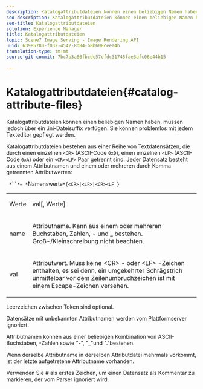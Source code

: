```yaml
---
description: Katalogattributdateien können einen beliebigen Namen haben, müssen jedoch über ein .ini-Dateisuffix verfügen. Sie können problemlos mit jedem Texteditor gepflegt werden.
seo-description: Katalogattributdateien können einen beliebigen Namen haben, müssen jedoch über ein .ini-Dateisuffix verfügen. Sie können problemlos mit jedem Texteditor gepflegt werden.
seo-title: Katalogattributdateien
solution: Experience Manager
title: Katalogattributdateien
topic: Scene7 Image Serving - Image Rendering API
uuid: 63985780-f032-4542-8d84-b8b608ceea4b
translation-type: tm+mt
source-git-commit: 7bc7b3a86fbcdc57cfdc31745fae3afc06e44b15

---
```



# Katalogattributdateien{#catalog-attribute-files}

Katalogattributdateien können einen beliebigen Namen haben, müssen jedoch über ein .ini-Dateisuffix verfügen. Sie können problemlos mit jedem Texteditor gepflegt werden.

Katalogattributdateien bestehen aus einer Reihe von Textdatensätzen, die durch einen einzelnen `<CR>` (ASCII-Code `0xD`), einen einzelnen `<LF>` (ASCII-Code `0xA`) oder ein `<CR><LF>` Paar getrennt sind. Jeder Datensatz besteht aus einem Attributnamen und einem oder mehreren durch Komma getrennten Attributwerten:

` *``*= *`Namenswerte`*{<CR>|<LF>|<CR><LF }`

<table id="simpletable_0F879121670046AE9414298725961303"> 
 <tr class="strow"> 
  <td class="stentry"> <p><span class="varname"> Werte</span> </p> </td> 
  <td class="stentry"> <p><span class="codeph"> <span class="varname"> val</span>[,<span class="varname"> Werte</span>]</span> </p> </td> 
 </tr> 
 <tr class="strow"> 
  <td class="stentry"> <p><span class="varname"> name</span> </p> </td> 
  <td class="stentry"> <p>Attributname. Kann aus einem oder mehreren Buchstaben, Zahlen, - und _ bestehen. Groß-/Kleinschreibung nicht beachten. </p></td> 
 </tr> 
 <tr class="strow"> 
  <td class="stentry"> <p><span class="varname"> val</span> </p></td> 
  <td class="stentry"> <p>Attributwert. Muss keine <span class="codeph"> &lt;CR&gt;</span> - oder <span class="codeph"> &lt;LF&gt;</span> -Zeichen enthalten, es sei denn, ein umgekehrter Schrägstrich unmittelbar vor dem Zeilenumbruchzeichen ist mit einem Escape-Zeichen versehen. </p></td> 
 </tr> 
</table>

Leerzeichen zwischen Token sind optional.

Datensätze mit unbekannten Attributnamen werden vom Plattformserver ignoriert.

Attributnamen können aus einer beliebigen Kombination von ASCII-Buchstaben, -Zahlen sowie &quot;-&quot;, &quot;_&quot;und &quot;.&quot;bestehen.

Wenn derselbe Attributname in derselben Attributdatei mehrmals vorkommt, ist der letzte aufgetretene Attributname vorhanden.

Verwenden Sie # als erstes Zeichen, um einen Datensatz als Kommentar zu markieren, der vom Parser ignoriert wird.
